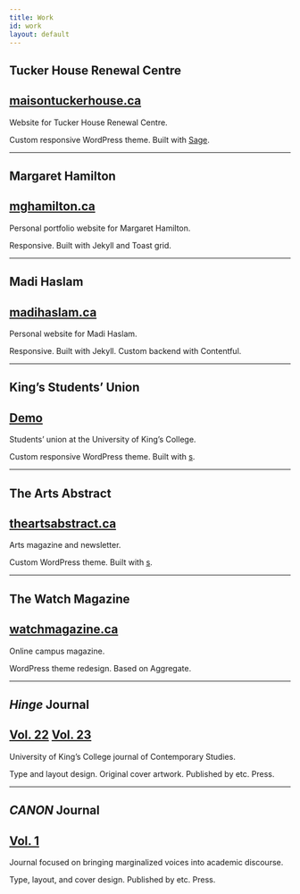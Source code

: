 ```yaml
---
title: Work
id: work
layout: default
---
```


## Tucker House Renewal Centre
## [maisontuckerhouse.ca](https://maisontuckerhouse.ca)

Website for Tucker House Renewal Centre.

Custom responsive WordPress theme. Built with [Sage](https://roots.io/sage).

---

## Margaret Hamilton
## [mghamilton.ca](https://mghamilton.ca)

Personal portfolio website for Margaret Hamilton.

Responsive. Built with Jekyll and Toast grid.

---

## Madi Haslam
## [madihaslam.ca](https://madihaslam.ca)

Personal website for Madi Haslam.

Responsive. Built with Jekyll. Custom backend with Contentful.

---

## King’s Students’ Union
## [Demo](http://ksu.bakerkretzmar.ca)

Students’ union at the University of King’s College.

Custom responsive WordPress theme. Built with [s](https://github.com/automattic/_s).

---

## The Arts Abstract
## [theartsabstract.ca](http://theartsabstract.ca)

Arts magazine and newsletter.

Custom WordPress theme. Built with [s](https://github.com/automattic/_s).

---

## The Watch Magazine
## [watchmagazine.ca](http://watchmagazine.ca)

Online campus magazine.

WordPress theme redesign. Based on Aggregate.

---

## *Hinge* Journal
## [Vol. 22](https://issuu.com/kingscsp/docs/hinge) [Vol. 23](https://issuu.com/kingscsp/docs/hinge2017)

University of King’s College journal of Contemporary Studies.

Type and layout design. Original cover artwork. Published by etc. Press.

---

## *CANON* Journal
## [Vol. 1](https://issuu.com/snarc/docs/canon)

Journal focused on bringing marginalized voices into academic discourse.

Type, layout, and cover design. Published by etc. Press.

